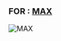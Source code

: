 ### FOR : [MAX](https://t.me/B_BzB) ###

![MAX](https://telegra.ph/file/03671e4f4db95bfbdf9d2.jpg)

